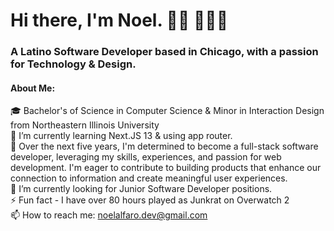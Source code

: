 # Hi there, I'm Noel. 👋🏼 👨🏽‍💻 <br> 
### A Latino Software Developer based in Chicago, with a passion for Technology & Design.

#### About Me:
🎓 Bachelor's of Science in Computer Science & Minor in Interaction Design from Northeastern Illinois University<br>
🌱 I’m currently learning Next.JS 13 & using app router. <br>
🔭 Over the next five years, I'm determined to become a full-stack software developer, leveraging my skills, experiences, and passion for web development. I'm eager to contribute to building products that enhance our connection to information and create meaningful user experiences. <br>
🤝 I’m currently looking for Junior Software Developer positions. <br> 
⚡️ Fun fact - I have over 80 hours played as Junkrat on Overwatch 2 <br>
📫 How to reach me: noelalfaro.dev@gmail.com

